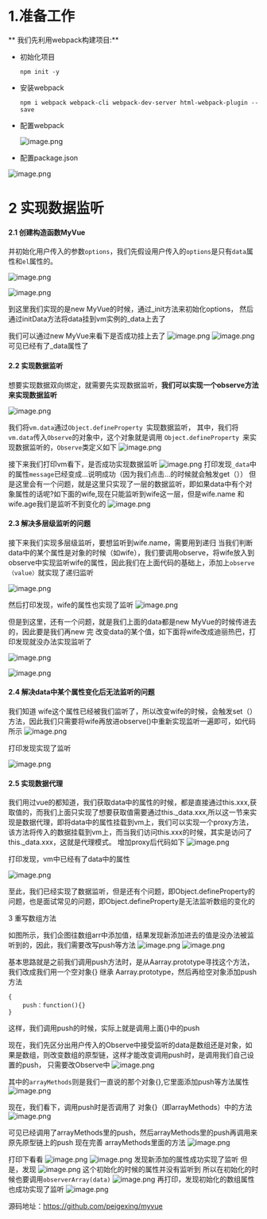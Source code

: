 1.准备工作
============

** 我们先利用webpack构建项目:**

*   初始化项目
    
    `npm init -y`
    
*   安装webpack
    
    `npm i webpack webpack-cli webpack-dev-server html-webpack-plugin --save`
    
*   配置webpack
    
    ![image.png](/img/bVbFUVx)
    
*   配置package.json
    
   ![image.png](/img/bVbFUVz)
    
2 实现数据监听
==========
#### 2.1 创建构造函数MyVue

并初始化用户传入的参数`options`，我们先假设用户传入的`options`是只有`data`属性和`el`属性的。

![image.png](/img/bVbFUYk)

![image.png](/img/bVbFUWm)

到这里我们实现的是new MyVue的时候，通过_init方法来初始化options， 然后通过initData方法将data挂到vm实例的_data上去了

我们可以通过new MyVue来看下是否成功挂上去了
![image.png](/img/bVbFUXY)
![image.png](/img/bVbFUXM)
可见已经有了_data属性了

#### 2.2 实现数据监听
想要实现数据双向绑定，就需要先实现数据监听，**我们可以实现一个observe方法来实现数据监听**

![image.png](/img/bVbFU9B)

我们将`vm.data`通过`Object.defineProperty `实现数据监听，
其中，我们将`vm.data`传入`Observe`的对象中，这个对象就是调用 `Object.defineProperty `来实现数据监听的，`Observe`类定义如下
![image.png](/img/bVbFU9V)

接下来我们打印vm看下，是否成功实现数据监听
![image.png](/img/bVbFVac)
打印发现`_data`中的属性`message`已经变成...说明成功（因为我们点击...的时候就会触发get（））
但是这里会有一个问题，就是这里只实现了一层的数据监听，即如果data中有个对象属性的话呢?如下面的wife,现在只能监听到wife这一层，但是wife.name 和wife.age我们是监听不到变化的
![image.png](/img/bVbFVaF)

#### 2.3 解决多层级监听的问题
接下来我们实现多层级监听，要想监听到wife.name，需要用到递归
当我们判断 data中的某个属性是对象的时候（如wife），我们要调用observe，将wife放入到observe中实现监听wife的属性，因此我们在上面代码的基础上，添加上`observe（value）`就实现了递归监听

![image.png](/img/bVbFVa4)

然后打印发现，wife的属性也实现了监听
![image.png](/img/bVbFVbe)

但是到这里，还有一个问题，就是我们上面的data都是new MyVue的时候传进去的，因此要是我们再new 完 改变data的某个值，如下面将wife改成迪丽热巴，打印发现就没办法实现监听了

![image.png](/img/bVbFVcd)

![image.png](/img/bVbFVcg)

#### 2.4 解决data中某个属性变化后无法监听的问题
我们知道 wife这个属性已经被我们监听了，所以改变wife的时候，会触发set（）方法，因此我们只需要将wife再放进observe()中重新实现监听一遍即可，如代码所示
![image.png](/img/bVbFVcq)

打印发现实现了监听

![image.png](/img/bVbFVct)

#### 2.5 实现数据代理


我们用过vue的都知道，我们获取data中的属性的时候，都是直接通过this.xxx,获取值的，而我们上面只实现了想要获取值需要通过this._data.xxx,所以这一节来实现是数据代理，即将data中的属性挂载到vm上，我们可以实现一个proxy方法，该方法将传入的数据挂载到vm上，而当我们访问this.xxx的时候，其实是访问了this._data.xxx，这就是代理模式。
增加proxy后代码如下
![image.png](/img/bVbFVdp)

打印发现，vm中已经有了data中的属性

![image.png](/img/bVbFVdr)

至此，我们已经实现了数据监听，但是还有个问题，即Object.defineProperty的问题，也是面试常见的问题，即Object.defineProperty是无法监听数组的变化的

3 重写数组方法

如图所示，我们企图往数组arr中添加值，结果发现新添加进去的值是没办法被监听到的，因此，我们需要改写push等方法
![image.png](/img/bVbFVjS)
![image.png](/img/bVbFVkL)

基本思路就是之前我们调用push方法时，是从Aarray.prototype寻找这个方法，我们改成我们用一个空对象{} 继承 Aarray.prototype，然后再给空对象添加push方法
```
{
    push：function(){}
}
```
这样，我们调用push的时候，实际上就是调用上面{}中的push

现在，我们先区分出用户传入的Observe中接受监听的data是数组还是对象，如果是数组，则改变数组的原型链，这样才能改变调用push时，是调用我们自己设置的push，
只需要改Observe中
![image.png](/img/bVbFVmv)

其中的`arrayMethods`则是我们一直说的那个对象{},它里面添加push等方法属性
![image.png](/img/bVbFVmV)

现在，我们看下，调用push时是否调用了 对象{}（即arrayMethods）中的方法
![image.png](/img/bVbFVmX)

可见已经调用了arrayMethods里的push，然后arrayMethods里的push再调用来原先原型链上的push
现在完善 arrayMethods里面的方法
![image.png](/img/bVbFVrB)

打印下看看
![image.png](/img/bVbFVrN)
![image.png](/img/bVbFVrR)
发现新添加的属性成功实现了监听
但是，发现
![image.png](/img/bVbFVrS)
这个初始化的时候的属性并没有监听到
所以在初始化的时候也要调用`observerArray(data)`
![image.png](/img/bVbFVrZ)
再打印，发现初始化的数组属性也成功实现了监听
![image.png](/img/bVbFVr4)

源码地址：https://github.com/peigexing/myvue

